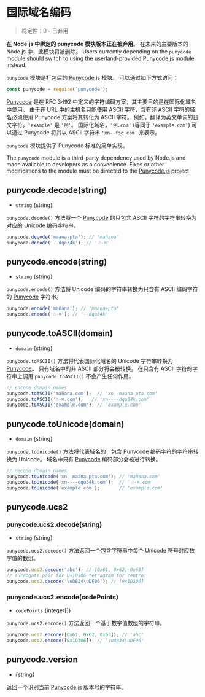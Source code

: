 # 国际域名编码

<!-- YAML
changes:

  - version: v7.0.0
    pr-url: https://github.com/nodejs/node/pull/7941
    description: Accessing this module will now emit a deprecation warning.
-->

<!--introduced_in=v0.10.0-->

> 稳定性：0 - 已弃用

**在 Node.js 中绑定的 punycode 模块版本正在被弃用**。 在未来的主要版本的 Node.js 中，此模块将被删除。 Users currently depending on the `punycode` module should switch to using the userland-provided [Punycode.js](https://github.com/bestiejs/punycode.js) module instead.

`punycode` 模块是打包后的 [Punycode.js](https://github.com/bestiejs/punycode.js) 模块。 可以通过如下方式访问：

```js
const punycode = require('punycode');
```

[Punycode](https://tools.ietf.org/html/rfc3492) 是在 RFC 3492 中定义的字符编码方案，其主要目的是在国际化域名中使用。 由于在 URL 中的主机名只能使用 ASCII 字符，含有非 ASCII 字符的域名必须使用 Punycode 方案将其转化为 ASCII 字符。 例如，翻译为英文单词的日文字符，`'example'` 是 `'例'`。 国际化域名，`'例.com'` (等同于 `'example.com'`) 可以通过 Punycode 将其以 ASCII 字符串 `'xn--fsq.com'` 来表示。

`punycode` 模块提供了 Punycode 标准的简单实现。

The `punycode` module is a third-party dependency used by Node.js and made available to developers as a convenience. Fixes or other modifications to the module must be directed to the [Punycode.js](https://github.com/bestiejs/punycode.js) project.

## punycode.decode(string)

<!-- YAML
added: v0.5.1
-->

* `string` {string}

`punycode.decode()` 方法将一个 [Punycode](https://tools.ietf.org/html/rfc3492) 的只包含 ASCII 字符的字符串转换为对应的 Unicode 编码字符串。

```js
punycode.decode('maana-pta'); // 'mañana'
punycode.decode('--dqo34k'); // '☃-⌘'
```

## punycode.encode(string)

<!-- YAML
added: v0.5.1
-->

* `string` {string}

`punycode.encode()` 方法将 Unicode 编码的字符串转换为只含有 ASCII 编码字符的 [Punycode](https://tools.ietf.org/html/rfc3492) 字符串。

```js
punycode.encode('mañana'); // 'maana-pta'
punycode.encode('☃-⌘'); // '--dqo34k'
```

## punycode.toASCII(domain)

<!-- YAML
added: v0.6.1
-->

* `domain` {string}

`punycode.toASCII()` 方法将代表国际化域名的 Unicode 字符串转换为 [Punycode](https://tools.ietf.org/html/rfc3492)。 只有域名中的非 ASCII 部分将会被转换。 在只含有 ASCII 字符的字符串上调用 `punycode.toASCII()` 不会产生任何作用。

```js
// encode domain names
punycode.toASCII('mañana.com');  // 'xn--maana-pta.com'
punycode.toASCII('☃-⌘.com');   // 'xn----dqo34k.com'
punycode.toASCII('example.com'); // 'example.com'
```

## punycode.toUnicode(domain)

<!-- YAML
added: v0.6.1
-->

* `domain` {string}

`punycode.toUnicode()` 方法将代表域名的，包含 [Punycode](https://tools.ietf.org/html/rfc3492) 编码字符的字符串转换为 Unicode。 域名中只有 [Punycode](https://tools.ietf.org/html/rfc3492) 编码部分会被进行转换。

```js
// decode domain names
punycode.toUnicode('xn--maana-pta.com'); // 'mañana.com'
punycode.toUnicode('xn----dqo34k.com');  // '☃-⌘.com'
punycode.toUnicode('example.com');       // 'example.com'
```

## punycode.ucs2

<!-- YAML
added: v0.7.0
-->

### punycode.ucs2.decode(string)

<!-- YAML
added: v0.7.0
-->

* `string` {string}

`punycode.ucs2.decode()` 方法返回一个包含字符串中每个 Unicode 符号对应数字值的数组。

```js
punycode.ucs2.decode('abc'); // [0x61, 0x62, 0x63]
// surrogate pair for U+1D306 tetragram for centre:
punycode.ucs2.decode('\uD834\uDF06'); // [0x1D306]
```

### punycode.ucs2.encode(codePoints)

<!-- YAML
added: v0.7.0
-->

* `codePoints` {integer[]}

`punycode.ucs2.encode()` 方法返回一个基于数字值数组的字符串。

```js
punycode.ucs2.encode([0x61, 0x62, 0x63]); // 'abc'
punycode.ucs2.encode([0x1D306]); // '\uD834\uDF06'
```

## punycode.version

<!-- YAML
added: v0.6.1
-->

* {string}

返回一个识别当前 [Punycode.js](https://github.com/bestiejs/punycode.js) 版本号的字符串。